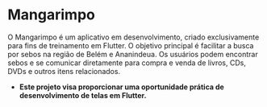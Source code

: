 # Mangarimpo

O Mangarimpo é um aplicativo em desenvolvimento, criado exclusivamente para fins de treinamento em Flutter. 
O objetivo principal é facilitar a busca por sebos na região de Belém e Ananindeua. Os usuários podem encontrar sebos e se comunicar diretamente para compra e venda de livros, CDs, DVDs e outros itens relacionados.
  
- **Este projeto visa proporcionar uma oportunidade prática de desenvolvimento de telas em Flutter.**

<!-- ## Funcionalidades

- Lista de Sebos: Explore uma lista completa de sebos disponíveis na região, com informações detalhadas sobre cada um.

- Pesquisa Avançada: Pesquise sebos por nome, localização ou categoria de produtos.

- Detalhes do Sebo: Veja informações sobre horários de funcionamento, endereço, contato e tipos de produtos oferecidos por cada sebo.

- Comunicação Direta: Entre em contato diretamente com os sebos por meio do chat do próprio app.

- Anúncios de Produtos: Sebos podem listar produtos específicos que estão disponíveis para compra, venda ou troca.

